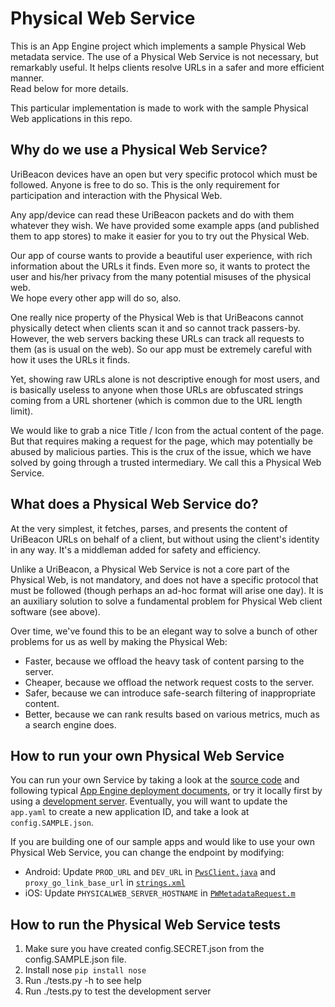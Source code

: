 # Physical Web Service

This is an App Engine project which implements a sample Physical Web metadata
service.  The use of a Physical Web Service is not necessary, but remarkably
useful.  It helps clients resolve URLs in a safer and more efficient manner.  
Read below for more details.

This particular implementation is made to work with the sample Physical Web
applications in this repo.


## Why do we use a Physical Web Service?

UriBeacon devices have an open but very specific protocol which must be
followed.  Anyone is free to do so.  This is the only requirement for
participation and interaction with the Physical Web.

Any app/device can read these UriBeacon packets and do with them whatever they
wish.  We have provided some example apps (and published them to app stores) to
make it easier for you to try out the Physical Web.

Our app of course wants to provide a beautiful user experience, with rich 
information about the URLs it finds. Even more so, it wants to protect the 
user and his/her privacy from the many potential misuses of the physical web.  
We hope every other app will do so, also.

One really nice property of the Physical Web is that UriBeacons cannot
physically detect when clients scan it and so cannot track passers-by.
However, the web servers backing these URLs can track all requests to them 
(as is usual on the web).  So our app must be extremely careful with how it 
uses the URLs it finds.

Yet, showing raw URLs alone is not descriptive enough for most users, and is
basically useless to anyone when those URLs are obfuscated strings coming from 
a URL shortener (which is common due to the URL length limit).

We would like to grab a nice Title / Icon from the actual content of the page.  
But that requires making a request for the page, which may potentially be
abused by malicious parties.  This is the crux of the issue, which we have
solved by going through a trusted intermediary.  We call this a Physical Web
Service.


## What does a Physical Web Service do?

At the very simplest, it fetches, parses, and presents the content of UriBeacon
URLs on behalf of a client, but without using the client's identity in any way.
It's a middleman added for safety and efficiency.

Unlike a UriBeacon, a Physical Web Service is not a core part of the Physical
Web, is not mandatory, and does not have a specific protocol that must be
followed (though perhaps an ad-hoc format will arise one day).  It is an
auxiliary solution to solve a fundamental problem for Physical Web client
software (see above).

Over time, we've found this to be an elegant way to solve a bunch of other
problems for us as well by making the Physical Web:
* Faster, because we offload the heavy task of content parsing to the server.
* Cheaper, because we offload the network request costs to the server.
* Safer, because we can introduce safe-search filtering of inappropriate
  content.
* Better, because we can rank results based on various metrics, much as a
  search engine does.


## How to run your own Physical Web Service

You can run your own Service by taking a look at the
[source code](https://github.com/google/physical-web/tree/master/web-service)
and following typical
[App Engine deployment documents](https://cloud.google.com/appengine/docs/python/gettingstartedpython27/uploading),
or try it locally first by using a
[development server](https://cloud.google.com/appengine/docs/python/tools/devserver).
Eventually, you will want to update the `app.yaml` to create a new application
ID, and take a look at `config.SAMPLE.json`.

If you are building one of our sample apps and would like to use your own
Physical Web Service, you can change the endpoint by modifying:

* Android: Update `PROD_URL` and `DEV_URL` in
  [`PwsClient.java`](https://github.com/google/physical-web/blob/7c7b5c00f2e6eb08c9730be36a98954334a2e8c6/android/PhysicalWeb/app/src/main/java/org/physical_web/physicalweb/MetadataResolver.java#L48)
  and `proxy_go_link_base_url` in
  [`strings.xml`](https://github.com/google/physical-web/blob/7c7b5c00f2e6eb08c9730be36a98954334a2e8c6/android/PhysicalWeb/app/src/main/res/values/strings.xml#L42)
* iOS: Update `PHYSICALWEB_SERVER_HOSTNAME` in
  [`PWMetadataRequest.m`](https://github.com/google/physical-web/blob/7c7b5c00f2e6eb08c9730be36a98954334a2e8c6/ios/PhyWeb/Backend/PWMetadataRequest.m#L22)


## How to run the Physical Web Service tests

1. Make sure you have created config.SECRET.json from the config.SAMPLE.json
   file.
2. Install nose `pip install nose`
3. Run ./tests.py -h to see help
4. Run ./tests.py to test the development server
